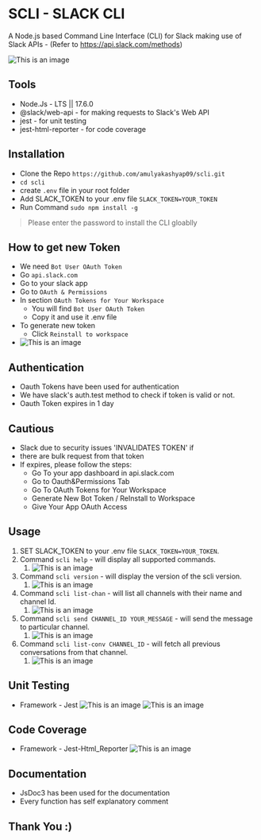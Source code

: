 # SCLI - SLACK CLI
A Node.js based Command Line Interface (CLI) for Slack making
use of Slack APIs - (Refer to https://api.slack.com/methods)

![This is an image](https://github.com/amulyakashyap09/scli/blob/main/screenshots/main_screen.png)

## Tools
- Node.Js - LTS || 17.6.0
- @slack/web-api - for making requests to Slack's Web API
- jest - for unit testing
- jest-html-reporter - for code coverage

## Installation
- Clone the Repo `https://github.com/amulyakashyap09/scli.git`
- `cd scli`
- create `.env` file in your root folder
- Add SLACK_TOKEN to your .env file `SLACK_TOKEN=YOUR_TOKEN`
- Run Command `sudo npm install -g`
> Please enter the password to install the CLI gloablly

## How to get new Token
- We need `Bot User OAuth Token`
- Go `api.slack.com`
- Go to your slack app
- Go to `OAuth & Permissions`
- In section `OAuth Tokens for Your Workspace`
  - You will find `Bot User OAuth Token`
  - Copy it and use it .env file
- To generate new token
  - Click `Reinstall to workspace`
- ![This is an image](https://github.com/amulyakashyap09/scli/blob/main/screenshots/slack_auth_token.png)

## Authentication
- Oauth Tokens have been used for authentication
- We have slack's auth.test method to check if token is valid or not.
- Oauth Token expires in 1 day

## Cautious
- Slack due to security issues 'INVALIDATES TOKEN' if
- there are bulk request from that token
- If expires, please follow the steps:
  - Go To your app dashboard in api.slack.com
  - Go to Oauth&Permissions Tab
  - Go To OAuth Tokens for Your Workspace
  - Generate New Bot Token / ReInstall to Workspace
  - Give Your App OAuth Access

## Usage
1. SET SLACK_TOKEN to your .env file `SLACK_TOKEN=YOUR_TOKEN`.
2. Command `scli help` - will display all supported commands.
   1. ![This is an image](https://github.com/amulyakashyap09/scli/blob/main/screenshots/help_oper.png)
3. Command `scli version` - will display the version of the scli version.
   1. ![This is an image](https://github.com/amulyakashyap09/scli/blob/main/screenshots/version.png)
4. Command `scli list-chan` - will list all channels with their name and channel Id.
   1. ![This is an image](https://github.com/amulyakashyap09/scli/blob/main/screenshots/list-chan.png)
5. Command `scli send CHANNEL_ID YOUR_MESSAGE` - will send the message to particular channel.
   1. ![This is an image](https://github.com/amulyakashyap09/scli/blob/main/screenshots/send.png)
6. Command `scli list-conv CHANNEL_ID` - will fetch all previous conversations from that channel.
   1. ![This is an image](https://github.com/amulyakashyap09/scli/blob/main/screenshots/list-conv.png)

## Unit Testing

- Framework - Jest
![This is an image](https://github.com/amulyakashyap09/scli/blob/main/screenshots/test-case-1.png)
![This is an image](https://github.com/amulyakashyap09/scli/blob/main/screenshots/test-case-2.png)

## Code Coverage
- Framework - Jest-Html_Reporter
![This is an image](https://github.com/amulyakashyap09/scli/blob/main/screenshots/coverage.png)

## Documentation
- JsDoc3 has been used for the documentation
- Every function has self explanatory comment

## Thank You :)



